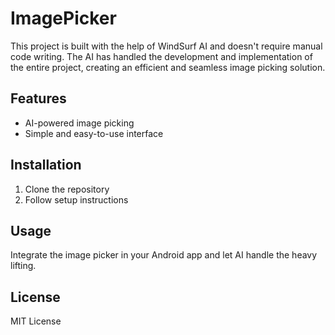 # ImagePicker

This project is built with the help of WindSurf AI and doesn't require manual code writing. The AI has handled the development and implementation of the entire project, creating an efficient and seamless image picking solution. 

## Features
- AI-powered image picking
- Simple and easy-to-use interface

## Installation
1. Clone the repository
2. Follow setup instructions

## Usage
Integrate the image picker in your Android app and let AI handle the heavy lifting.

## License
MIT License
